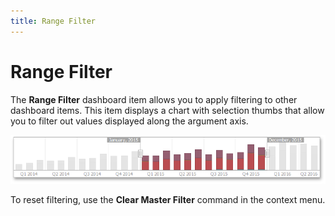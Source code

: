 ```yaml
---
title: Range Filter
---
```

# Range Filter
The **Range Filter** dashboard item allows you to apply filtering to other dashboard items. This item displays a chart with selection thumbs that allow you to filter out values displayed along the argument axis.

![MainFeatures_RangeFilter](../../../images/img18179.png)

To reset filtering, use the **Clear Master Filter** command in the context menu.